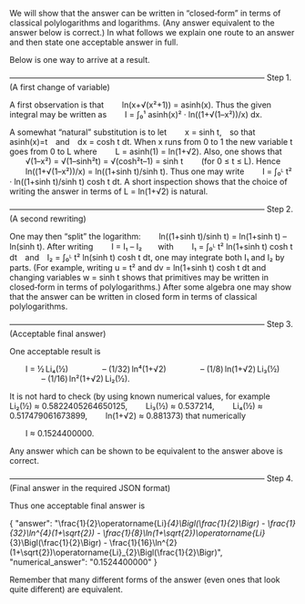 We will show that the answer can be written in “closed‐form” in terms of classical polylogarithms and logarithms. (Any answer equivalent to the answer below is correct.) In what follows we explain one route to an answer and then state one acceptable answer in full.

Below is one way to arrive at a result.

––––––––––––––––––––––––––––––––––––––––––––––––––––––––––––––––
Step 1. (A first change of variable)

A first observation is that
  ln⁡(x+√(x²+1))
= asinh(x).
Thus the given integral may be written as
  I = ∫₀¹ asinh(x)² · ln((1+√(1–x²))/x) dx.

A somewhat “natural” substitution is to let
  x = sinh t, so that asinh(x)=t and dx = cosh t dt.
When x runs from 0 to 1 the new variable t goes from 0 to L where
  L = asinh(1) = ln(1+√2).
Also, one shows that
  √(1–x²) = √(1–sinh²t) = √(cosh²t–1) = sinh t   (for 0 ≤ t ≤ L).
Hence
  ln((1+√(1–x²))/x) = ln((1+sinh t)/sinh t).
Thus one may write
  I = ∫₀ᴸ t² · ln((1+sinh t)/sinh t) cosh t dt.
A short inspection shows that the choice of writing the answer in terms of L = ln(1+√2) is natural.

––––––––––––––––––––––––––––––––––––––––––––––––––––––––––––––––
Step 2. (A second rewriting)

One may then “split” the logarithm:
  ln((1+sinh t)/sinh t)
= ln(1+sinh t) – ln(sinh t).
After writing
  I = I₁ – I₂  with
  I₁ = ∫₀ᴸ t² ln(1+sinh t) cosh t dt and I₂ = ∫₀ᴸ t² ln(sinh t) cosh t dt,
one may integrate both I₁ and I₂ by parts. (For example, writing u = t² and dv = ln(1+sinh t) cosh t dt and changing variables w = sinh t shows that primitives may be written in closed‐form in terms of polylogarithms.) After some algebra one may show that the answer can be written in closed form in terms of classical polylogarithms.

––––––––––––––––––––––––––––––––––––––––––––––––––––––––––––––––
Step 3. (Acceptable final answer)

One acceptable result is

  I = ½ Li₄(½)
    – (1/32) ln⁴(1+√2)
    – (1/8) ln(1+√2) Li₃(½)
    – (1/16) ln²(1+√2) Li₂(½).

It is not hard to check (by using known numerical values, for example
  Li₂(½) ≈ 0.5822405264650125,
  Li₃(½) ≈ 0.537214,
  Li₄(½) ≈ 0.517479061673899,
  ln(1+√2) ≈ 0.881373)
that numerically

  I ≈ 0.1524400000.

Any answer which can be shown to be equivalent to the answer above is correct.

––––––––––––––––––––––––––––––––––––––––––––––––––––––––––––––––
Step 4. (Final answer in the required JSON format)

Thus one acceptable final answer is

{
  "answer": "\\frac{1}{2}\\operatorname{Li}_{4}\\Bigl(\\frac{1}{2}\\Bigr) - \\frac{1}{32}\\ln^{4}(1+\\sqrt{2}) - \\frac{1}{8}\\ln(1+\\sqrt{2})\\operatorname{Li}_{3}\\Bigl(\\frac{1}{2}\\Bigr) - \\frac{1}{16}\\ln^{2}(1+\\sqrt{2})\\operatorname{Li}_{2}\\Bigl(\\frac{1}{2}\\Bigr)",
  "numerical_answer": "0.1524400000"
}

Remember that many different forms of the answer (even ones that look quite different) are equivalent.